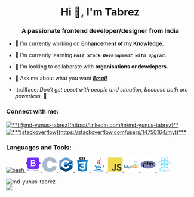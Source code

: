 <h1 align="center">Hi 👋, I'm Tabrez</h1>
<h3 align="center">A passionate frontend developer/designer from India</h3>

- 🔭 I’m currently working on **Enhancement of my Knowledge.**

- 🌱 I’m currently learning *****`Full Stack Development with upgrad`***.**

- 👯 I’m looking to collaborate with **organisations or developers.**

- 💬 Ask me about what you want *****[Email](https://myt0786@gmail.com)*****

- :trollface: *Don't get upset with people and situation, because both are powerless.* :no_good:

<h3 align="left">Connect with me:</h3>
<p align="left">
<a href="https://linkedin.com/in/**[@md-yunus-tabrez](https://linkedin.com/in/md-yunus-tabrez)**" target="blank"><img align="center"  src="https://findicons.com/files/icons/832/social_and_web/64/linked_in.png" alt="**[@md-yunus-tabrez](https://linkedin.com/in/md-yunus-tabrez)**" height="30" width="40" /></a>
<a href="https://stackoverflow.com/users/***[stackoverflow](https://stackoverflow.com/users/14750164/myt)***" target="blank"><img align="center" src="https://media.istockphoto.com/vectors/vector-emblem-of-stackoverflow-a-popular-question-and-answer-site-vector-id1215876099" alt="***[stackoverflow](https://stackoverflow.com/users/14750164/myt)***" height="30" width="40" /></a>
</p>

<h3 align="left">Languages and Tools:</h3>
<p align="left"> <a href="https://www.git-scm.com/book/en/v2/Appendix-A%3A-Git-in-Other-Environments-Git-in-Bash" target="_blank"> <img src="https://obscureproblemsandgotchas.com/wp-content/uploads/2018/09/Git-bash.png" alt="bash" width="40" height="40"/> </a> <a href="https://getbootstrap.com" target="_blank"> <img src="https://raw.githubusercontent.com/devicons/devicon/master/icons/bootstrap/bootstrap-plain-wordmark.svg" alt="bootstrap" width="40" height="40"/> </a> <a href="https://www.cprogramming.com/" target="_blank"> <img src="https://raw.githubusercontent.com/devicons/devicon/master/icons/c/c-original.svg" alt="c" width="40" height="40"/> </a> <a href="https://www.w3schools.com/cpp/" target="_blank"> <img src="https://raw.githubusercontent.com/devicons/devicon/master/icons/cplusplus/cplusplus-original.svg" alt="cplusplus" width="40" height="40"/> </a> <a href="https://www.w3schools.com/css/" target="_blank"> <img src="https://raw.githubusercontent.com/devicons/devicon/master/icons/css3/css3-original-wordmark.svg" alt="css3" width="40" height="40"/> </a> <a href="https://www.java.com" target="_blank"> <img src="https://raw.githubusercontent.com/devicons/devicon/master/icons/java/java-original.svg" alt="java" width="40" height="40"/> </a> <a href="https://developer.mozilla.org/en-US/docs/Web/JavaScript" target="_blank"> <img src="https://raw.githubusercontent.com/devicons/devicon/master/icons/javascript/javascript-original.svg" alt="javascript" width="40" height="40"/> </a> <a href="https://www.mysql.com/" target="_blank"> <img src="https://raw.githubusercontent.com/devicons/devicon/master/icons/mysql/mysql-original-wordmark.svg" alt="mysql" width="40" height="40"/> </a> <a href="https://www.php.net" target="_blank"> <img src="https://raw.githubusercontent.com/devicons/devicon/master/icons/php/php-original.svg" alt="php" width="40" height="40"/> </a> <a href="https://reactjs.org/" target="_blank"> <img src="https://raw.githubusercontent.com/devicons/devicon/master/icons/react/react-original-wordmark.svg" alt="react" width="40" height="40"/> </a> </p>

<p><img align="left" src="https://github-readme-stats.vercel.app/api/top-langs?username=md-yunus-tabrez&show_icons=true&locale=en&layout=compact" alt="md-yunus-tabrez" /></p><br/>

<img src="https://github-readme-stats.vercel.app/api?username=md-yunus-tabrez&&show_icons=true&title_color=ffffff&icon_color=bb2acf&text_color=daf7dc&bg_color=151515">
